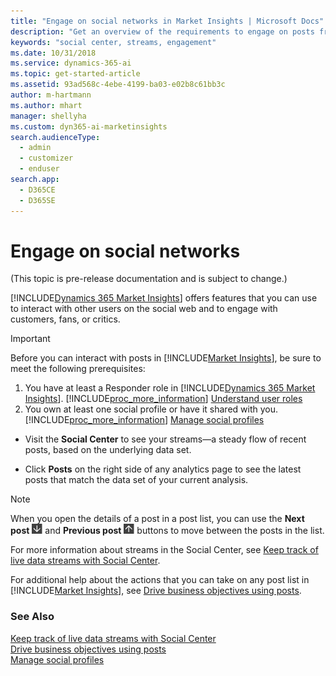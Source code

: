 ```yaml
---
title: "Engage on social networks in Market Insights | Microsoft Docs"
description: "Get an overview of the requirements to engage on posts from within Market Insights."
keywords: "social center, streams, engagement"
ms.date: 10/31/2018
ms.service: dynamics-365-ai
ms.topic: get-started-article
ms.assetid: 93ad568c-4ebe-4199-ba03-e02b8c61bb3c
author: m-hartmann
ms.author: mhart
manager: shellyha
ms.custom: dyn365-ai-marketinsights
search.audienceType: 
  - admin
  - customizer
  - enduser
search.app: 
  - D365CE
  - D365SE
---
```


# Engage on social networks

(This topic is pre-release documentation and is subject to change.)

[!INCLUDE[Dynamics 365 Market Insights](../includes/pn-market-insights-long.md)] offers features that you can use to interact with other users on the social web and to engage with customers, fans, or critics.

> [!IMPORTANT]
>  Before you can interact with posts in [!INCLUDE[Market Insights](../includes/pn-market-insights-short.md)], be sure to meet the following prerequisites:
> 
> 1. You have at least a Responder role in [!INCLUDE[Dynamics 365 Market Insights](../includes/pn-market-insights-long.md)]. [!INCLUDE[proc_more_information](../includes/proc-more-information.md)] [Understand user roles](user-roles.md)  
> 2. You own at least one social profile or have it shared with you. [!INCLUDE[proc_more_information](../includes/proc-more-information.md)] [Manage social profiles](manage-social-profiles.md)

-   Visit the **Social Center** to see your streams—a steady flow of recent posts, based on the underlying data set.

-   Click **Posts** on the right side of any analytics page to see the latest posts that match the data set of your current analysis.

> [!NOTE]
>  When you open the details of a post in a post list, you can use the **Next post** ![next post](media/next-post-symbol.png "Next post") and **Previous post** ![previous post](media/previous-post-icon.png "Previous post") buttons to move between the posts in the list.

For more information about streams in the Social Center, see [Keep track of live data streams with Social Center](social-center.md).

For additional help about the actions that you can take on any post list in [!INCLUDE[Market Insights](../includes/pn-market-insights-short.md)], see [Drive business objectives using posts](publish-react-posts.md).  

### See Also

[Keep track of live data streams with Social Center](social-center.md)   
[Drive business objectives using posts](publish-react-posts.md)   
[Manage social profiles](manage-social-profiles.md)
